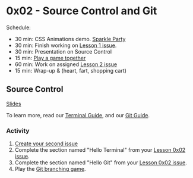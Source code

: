 # 0x02 - Source Control and Git

<!--
* GitHub as a tool
* Git + GitHub fundamentals, writing commits, messages, pull requests, forking,
  get familiar with how to save their code & collaborate on that platform.
    * memorization game (flash card / jeopardy) to learn new coding terms.
      * forking
      * pull request
      * repo
      * merging
      * checkout
      * push and pull
      * branching
      * clone
      * add
      * commit
    * intro to the concept of pull requests and collaborating on code
    * branching - exercise could be a story "once upon a time in a land far far
      away..." and could add sentences.
* Positive Sandwhich! Rule for giving feedback on code.
  * Start with something positive, layer in constructive criticism, end with
    something positive.
* Create GitHub account. Add the Latinitas org badge to their profile.
  * Add README's - first repo on their page. Can personalize, add their bio,
    icebreakers, favorite emojis/ what they wanna do in the future.
  * Example of ReadME repo https://github.com/Apang20
* Rinse & repeat exercises (source control, do an exercise each class?)
-->

Schedule:

* 30 min: CSS Animations demo. [Sparkle Party](https://github.com/codechica/sparkle-party)
* 30 min: Finish working on [Lesson 1 issue][issues].
* 30 min: Presentation on Source Control
* 15 min: [Play a game together](https://create.kahoot.it/share/git-terms/6bf90eb7-3c80-43d5-a0ff-b710cc767040)
* 60 min: Work on assigned [Lesson 2 issue][issues]
* 15 min: Wrap-up & (heart, fart, shopping cart)

## Source Control

<!--
::TODO insert youtube video here.
-->

[Slides](./slides.html)

To learn more, read our [Terminal Guide](../../guides/terminal.html),
and our [Git Guide](../../guides/git.html).

### Activity

1. [Create your second issue](/guides/github.html#issues)
1. Complete the section named "Hello Terminal" from your [Lesson 0x02 issue][issues].
1. Complete the section named "Hello Git" from your [Lesson 0x02 issue][issues].
1. Play the [Git branching game][git_game].

[git_game]: https://learngitbranching.js.org/
[issues]: https://github.com/issues/assigned
